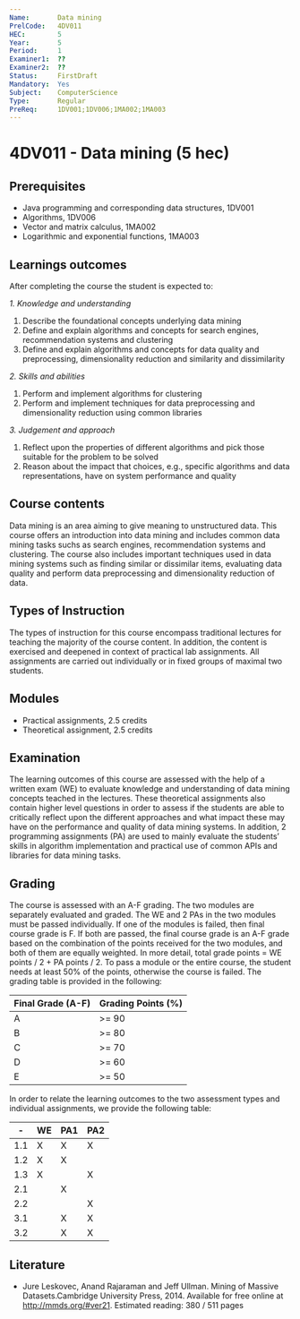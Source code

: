 ```yaml
---
Name:       Data mining
PrelCode:   4DV011
HEC:        5
Year:       5
Period:     1
Examiner1:  ??    
Examiner2:  ??
Status:     FirstDraft
Mandatory:  Yes
Subject:    ComputerScience
Type:       Regular
PreReq:     1DV001;1DV006;1MA002;1MA003  
---
```


# 4DV011 - Data mining (5 hec)

## Prerequisites

- Java programming and corresponding data structures, 1DV001
- Algorithms, 1DV006
- Vector and matrix calculus, 1MA002
- Logarithmic and exponential functions, 1MA003

## Learnings outcomes

After completing the course the student is expected to:

*1. Knowledge and understanding*

1. Describe the foundational concepts underlying data mining
2. Define and explain algorithms and concepts for search engines, recommendation systems and clustering
3. Define and explain algorithms and concepts for data quality and preprocessing, dimensionality reduction and similarity and dissimilarity

*2.	Skills and abilities*

1. Perform and implement algorithms for clustering
2. Perform and implement techniques for data preprocessing and dimensionality reduction using common libraries

*3.	Judgement and approach*

1. Reflect upon the properties of different algorithms and pick those suitable for the problem to be solved
2. Reason about the impact that choices, e.g., specific algorithms and data representations, have on system performance and quality

## Course contents

Data mining is an area aiming to give meaning to unstructured data. This course offers an introduction into data mining and includes common data mining 
tasks suchs as search engines, recommendation systems and clustering. The course also includes important techniques used in data mining systems such as 
finding similar or dissimilar items, evaluating data quality and perform data preprocessing and dimensionality reduction of data.

## Types of Instruction

The types of instruction for this course encompass traditional lectures for teaching the majority of the course content. In addition, the content is exercised and deepened 
in context of practical lab assignments. All assignments are carried out individually or in fixed groups of maximal two students.

## Modules

- Practical assignments, 2.5 credits
- Theoretical assignment, 2.5 credits

## Examination

The learning outcomes of this course are assessed with the help of a written exam (WE) to evaluate knowledge and understanding of data mining concepts teached in the lectures. 
These theoretical assignments also contain higher level questions in order to assess if the students are able to critically reflect upon the different approaches and what impact 
these may have on the performance and quality of data mining systems. In addition, 2 programming assignments (PA) are used to mainly evaluate the students’ skills in algorithm 
implementation and practical use of common APIs and libraries for data mining tasks.

## Grading

The course is assessed with an A-F grading. The two modules are separately evaluated and graded. The WE and 2 PAs in the two modules must be passed individually. If one 
of the modules is failed, then final course grade is F. If both are passed, the final course grade is an A-F grade based on the combination of the points received for the two 
modules, and both of them are equally weighted. In more detail, total grade points = WE points / 2 + PA points / 2. To pass a module or the entire course, the student needs at 
least 50% of the points, otherwise the course is failed. The grading table is provided in the following:

|Final Grade (A-F) | Grading Points (%) |
| ---------------  | ------------------ |
| A                | >= 90              |
| B                | >= 80              |
| C                | >= 70              |
| D                | >= 60              |
| E                | >= 50              |

In order to relate the learning outcomes to the two assessment types and individual assignments, we provide the following table:

|  -   | WE  | PA1 | PA2 |
| ---  | --- | --- | --- | 
| 1.1  | X   | X   | X   | 
| 1.2  | X   | X   |     | 
| 1.3  | X   |     | X   | 
| 2.1  |     | X   |     | 
| 2.2  |     |     | X   | 
| 3.1  |     | X   | X   | 
| 3.2  |     | X   | X   | 

## Literature

- Jure Leskovec, Anand Rajaraman and Jeff Ullman. Mining of Massive Datasets.Cambridge University Press, 2014. Available for free online at http://mmds.org/#ver21. Estimated reading: 380 / 511 pages
